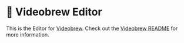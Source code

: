 # 📼 Videobrew Editor

This is the Editor for [Videobrew](https://github.com/luttje/videobrew). Check out the [Videobrew README](https://github.com/luttje/videobrew/blob/main/README.md) for more information.